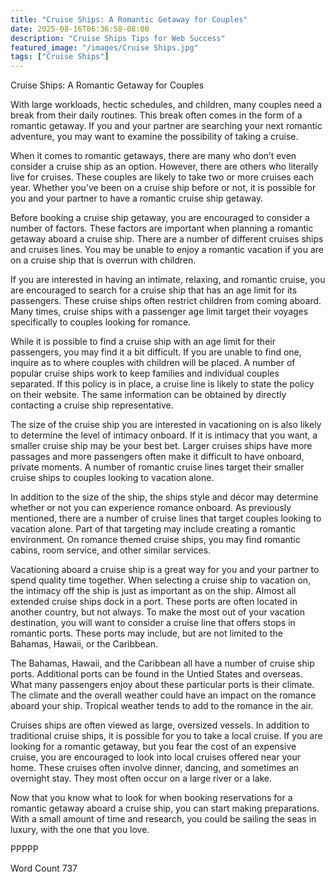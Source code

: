 ```yaml
---
title: "Cruise Ships: A Romantic Getaway for Couples"
date: 2025-08-16T06:36:58-08:00
description: "Cruise Ships Tips for Web Success"
featured_image: "/images/Cruise Ships.jpg"
tags: ["Cruise Ships"]
---
```


Cruise Ships: A Romantic Getaway for Couples

With large workloads, hectic schedules, and children, many couples need a break from their daily routines.  This break often comes in the form of a romantic getaway.  If you and your partner are searching your next romantic adventure, you may want to examine the possibility of taking a cruise.

When it comes to romantic getaways, there are many who don’t even consider a cruise ship as an option.  However, there are others who literally live for cruises. These couples are likely to take two or more cruises each year.  Whether you’ve been on a cruise ship before or not, it is possible for you and your partner to have a romantic cruise ship getaway.

Before booking a cruise ship getaway, you are encouraged to consider a number of factors.  These factors are important when planning a romantic getaway aboard a cruise ship. There are a number of different cruises ships and cruises lines.  You may be unable to enjoy a romantic vacation if you are on a cruise ship that is overrun with children.  

If you are interested in having an intimate, relaxing, and romantic cruise, you are encouraged to search for a cruise ship that has an age limit for its passengers. These cruise ships often restrict children from coming aboard.  Many times, cruise ships with a passenger age limit target their voyages specifically to couples looking for romance.  

While it is possible to find a cruise ship with an age limit for their passengers, you may find it a bit difficult.  If you are unable to find one, inquire as to where couples with children will be placed.  A number of popular cruise ships work to keep families and individual couples separated.  If this policy is in place, a cruise line is likely to state the policy on their website.  The same information can be obtained by directly contacting a cruise ship representative.  

The size of the cruise ship you are interested in vacationing on is also likely to determine the level of intimacy onboard.  If it is intimacy that you want, a smaller cruise ship may be your best bet.  Larger cruises ships have more passages and more passengers often make it difficult to have onboard, private moments.  A number of romantic cruise lines target their smaller cruise ships to couples looking to vacation alone.  

In addition to the size of the ship, the ships style and décor may determine whether or not you can experience romance onboard.  As previously mentioned, there are a number of cruise lines that target couples looking to vacation alone.  Part of that targeting may include creating a romantic environment.  On romance themed cruise ships, you may find romantic cabins, room service, and other similar services.  

Vacationing aboard a cruise ship is a great way for you and your partner to spend quality time together.  When selecting a cruise ship to vacation on, the intimacy off the ship is just as important as on the ship.  Almost all extended cruise ships dock in a port.  These ports are often located in another country, but not always.  To make the most out of your vacation destination, you will want to consider a cruise line that offers stops in romantic ports.  These ports may include, but are not limited to the Bahamas, Hawaii, or the Caribbean. 

The Bahamas, Hawaii, and the Caribbean all have a number of cruise ship ports.  Additional ports can be found in the Untied States and overseas.  What many passengers enjoy about these particular ports is their climate.  The climate and the overall weather could have an impact on the romance aboard your ship.  Tropical weather tends to add to the romance in the air.  

Cruises ships are often viewed as large, oversized vessels.  In addition to traditional cruise ships, it is possible for you to take a local cruise.  If you are looking for a romantic getaway, but you fear the cost of an expensive cruise, you are encouraged to look into local cruises offered near your home.  These cruises often involve dinner, dancing, and sometimes an overnight stay.  They most often occur on a large river or a lake.

Now that you know what to look for when booking reservations for a romantic getaway aboard a cruise ship, you can start making preparations.  With a small amount of time and research, you could be sailing the seas in luxury, with the one that you love.

PPPPP

Word Count 737

